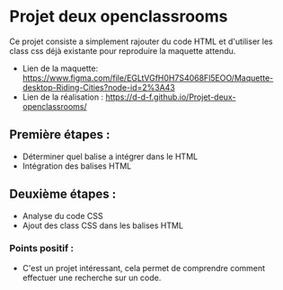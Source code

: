 # Projet deux openclassrooms

Ce projet consiste a simplement rajouter du code HTML et d'utiliser les class css déjà existante pour reproduire la maquette attendu.

- Lien de la maquette: https://www.figma.com/file/EGLtVGfH0H7S4068Fl5EOO/Maquette-desktop-Riding-Cities?node-id=2%3A43
- Lien de la réalisation : https://d-d-f.github.io/Projet-deux-openclassrooms/

## Première étapes :

- Déterminer quel balise a intégrer dans le HTML
- Intégration des balises HTML

## Deuxième étapes :

- Analyse du code CSS
- Ajout des class CSS dans les balises HTML

### Points positif :

- C'est un projet intéressant, cela permet de comprendre comment effectuer une recherche sur un code.

